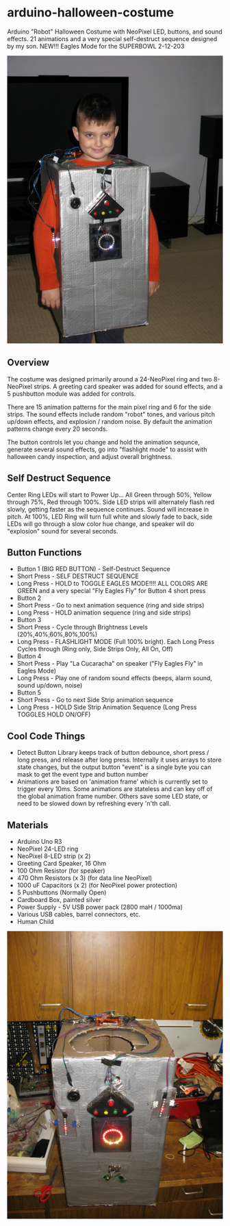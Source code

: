 # arduino-halloween-costume
Arduino "Robot" Halloween Costume with NeoPixel LED, buttons, and sound effects.  21 animations and a very special  self-destruct sequence designed by my son. NEW!!! Eagles Mode for the SUPERBOWL 2-12-203

[![Image](https://raw.githubusercontent.com/davetorok/arduino-halloween-costume/master/images/20161022-1720-49_800.jpg)](https://raw.githubusercontent.com/davetorok/arduino-halloween-costume/master/images/20161022-1720-49_800.jpg)

## Overview
The costume was designed primarily around a 24-NeoPixel ring and two 8-NeoPixel strips.  A greeting card speaker was added for sound effects, and a 5 pushbutton module was added for controls.

There are 15 animation patterns for the main pixel ring and 6 for the side strips.  The sound effects include random "robot" tones, and various pitch up/down effects, and explosion / random noise.  By default the animation patterns change every 20 seconds.

The button controls let you change and hold the animation sequnce, generate several sound effects, go into "flashlight mode" to assist with halloween candy inspection, and adjust overall brightness.

## Self Destruct Sequence

Center Ring LEDs will start to Power Up... All Green through 50%, Yellow through 75%, Red through 100%.  Side LED strips will alternately flash red slowly, getting faster as the sequence continues.  Sound will increase in pitch. At 100%, LED Ring will turn full white and slowly fade to back, side LEDs will go through a slow color hue change, and speaker will do "explosion" sound for several seconds.

## Button Functions
* Button 1 (BIG RED BUTTON) - Self-Destruct Sequence
 * Short Press - SELF DESTRUCT SEQUENCE
 * Long Press - HOLD to TOGGLE EAGLES MODE!!!!  ALL COLORS ARE GREEN and a very special "Fly Eagles Fly" for Button 4 short press
* Button 2
 * Short Press - Go to next animation sequence (ring and side strips)
 * Long Press - HOLD animation sequence (ring and side strips)
* Button 3
 * Short Press - Cycle through Brightness Levels (20%,40%,60%,80%,100%)
 * Long Press - FLASHLIGHT MODE (Full 100% bright).  Each Long Press Cycles through (Ring only, Side Strips Only, All On, Off)
* Button 4
 * Short Press - Play "La Cucaracha" on speaker ("Fly Eagles Fly" in Eagles Mode)
 * Long Press - Play one of random sound effects (beeps, alarm sound, sound up/down, noise)
* Button 5
 * Short Press - Go to next Side Strip animation sequence
 * Long Press - HOLD Side Strip Animation Sequence (Long Press TOGGLES HOLD ON/OFF)

## Cool Code Things
* Detect Button Library keeps track of button debounce, short press / long press, and release after long press.  Internally it uses arrays to store state changes, but the output button "event" is a single byte you can mask to get the event type and button number
* Animations are based on 'animation frame' which is currently set to trigger every 10ms.  Some animations are stateless and can key off of the global animation frame number.  Others save some LED state, or need to be slowed down by refreshing every 'n'th call.

## Materials
* Arduino Uno R3
* NeoPixel 24-LED ring
* NeoPixel 8-LED strip (x 2)
* Greeting Card Speaker, 16 Ohm
* 100 Ohm Resistor (for speaker)
* 470 Ohm Resistors (x 3) (for data line NeoPixel)
* 1000 uF Capacitors (x 2) (for NeoPixel power protection)
* 5 Pushbuttons (Normally Open)
* Cardboard Box, painted silver
* Power Supply - 5V USB power pack (2800 maH / 1000ma)
* Various USB cables, barrel connectors, etc.
* Human Child


[![Image](https://raw.githubusercontent.com/davetorok/arduino-halloween-costume/master/images/20161023-1402-32_800.jpg)](https://raw.githubusercontent.com/davetorok/arduino-halloween-costume/master/images/20161023-1402-32_800.jpg)
